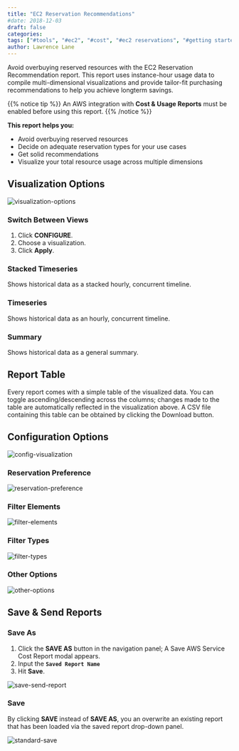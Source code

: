 ```yaml
---
title: "EC2 Reservation Recommendations"
#date: 2018-12-03
draft: false
categories:
tags: ["#tools", "#ec2", "#cost", "#ec2 reservations", "#getting started"]
author: Lawrence Lane
---
```


Avoid overbuying reserved resources with the EC2 Reservation Recommendation report. This report uses instance-hour usage data to compile multi-dimensional visualizations and provide tailor-fit purchasing recommendations to help you achieve longterm savings.

{{% notice tip %}}
An AWS integration with **Cost & Usage Reports** must be enabled before using this report.
{{% /notice %}}

**This report helps you:**

- Avoid overbuying reserved resources
- Decide on adequate reservation types for your use cases
- Get solid recommendations
- Visualize your total resource usage across multiple dimensions

## Visualization Options

![visualization-options](/images/reports-ec2-reservations/visualization-options.png)

### Switch Between Views
1. Click **CONFIGURE**.
2. Choose a visualization.
3. Click **Apply**.

### Stacked Timeseries
Shows historical data as a stacked hourly, concurrent timeline.

### Timeseries
Shows historical data as an hourly, concurrent timeline.

### Summary
Shows historical data as a general summary.

## Report Table
Every report comes with a simple table of the visualized data. You can toggle ascending/descending across the columns; changes made to the table are automatically reflected in the visualization above. A CSV file containing this table can be obtained by clicking the Download button.

## Configuration Options

![config-visualization](/images/reports-ec2-reservations/config-visualization.png)

### Reservation Preference

![reservation-preference](/images/reports-ec2-reservations/reservation-preference.png)

### Filter Elements

![filter-elements](images/reports-ec2-reservations/filter-elements.png)

### Filter Types

![filter-types](/images/reports-ec2-reservations/filter-types.png)

### Other Options

![other-options](/images/reports-ec2-reservations/other-options.png)

## Save & Send Reports

###  Save As
1. Click the **SAVE AS** button in the navigation panel; A Save AWS Service Cost Report modal appears.
2. Input the **`Saved Report Name`**
3. Hit **Save**.

![save-send-report](/images/reports-ec2-reservations/save-send-report.png)

### Save
By clicking **SAVE** instead of **SAVE AS**, you an overwrite an existing report that has been loaded via the saved report drop-down panel.

![standard-save](/images/reports-ec2-reservations/standard-save.png)
